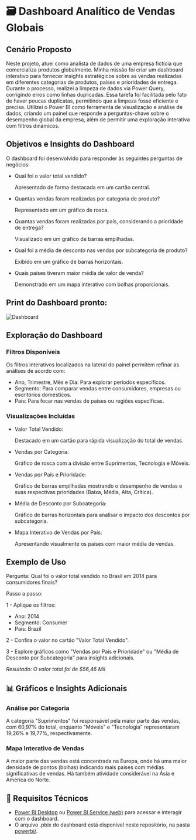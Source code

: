 # 🗃️ Dashboard Analítico de Vendas Globais

## Cenário Proposto

Neste projeto, atuei como analista de dados de uma empresa fictícia que comercializa produtos globalmente. Minha missão foi criar um dashboard interativo para fornecer insights estratégicos sobre as vendas realizadas em diferentes categorias de produtos, países e prioridades de entrega.
Durante o processo, realizei a limpeza de dados via Power Query, corrigindo erros como linhas duplicadas. Essa tarefa foi facilitada pelo fato de haver poucas duplicatas, permitindo que a limpeza fosse eficiente e precisa.
Utilizei o Power BI como ferramenta de visualização e análise de dados, criando um painel que responde a perguntas-chave sobre o desempenho global da empresa, além de permitir uma exploração interativa com filtros dinâmicos.

## Objetivos e Insights do Dashboard

O dashboard foi desenvolvido para responder às seguintes perguntas de negócios:

- Qual foi o valor total vendido?
  
  Apresentado de forma destacada em um cartão central.

- Quantas vendas foram realizadas por categoria de produto?
  
  Representado em um gráfico de rosca.

- Quantas vendas foram realizadas por país, considerando a prioridade de entrega?
  
  Visualizado em um gráfico de barras empilhadas.

- Qual foi a média de desconto nas vendas por subcategoria de produto?

  Exibido em um gráfico de barras horizontais.

- Quais países tiveram maior média de valor de venda?

  Demonstrado em um mapa interativo com bolhas proporcionais.

## Print do Dashboard pronto:

![Dashboard](https://github.com/user-attachments/assets/5799d6c7-4010-4d62-bff3-5fe1266e6eb7)


## Exploração do Dashboard

### Filtros Disponíveis

Os filtros interativos localizados na lateral do painel permitem refinar as análises de acordo com:

- Ano, Trimestre, Mês e Dia: Para explorar períodos específicos.
- Segmento: Para comparar vendas entre consumidores, empresas ou escritórios domésticos.
- País: Para focar nas vendas de países ou regiões específicas.

### Visualizações Incluídas

- Valor Total Vendido:

  Destacado em um cartão para rápida visualização do total de vendas.

- Vendas por Categoria:

  Gráfico de rosca com a divisão entre Suprimentos, Tecnologia e Móveis.

- Vendas por País e Prioridade:

  Gráfico de barras empilhadas mostrando o desempenho de vendas e suas respectivas prioridades (Baixa, Média, Alta, Crítica).

- Média de Desconto por Subcategoria:

  Gráfico de barras horizontais para analisar o impacto dos descontos por subcategoria.

- Mapa Interativo de Vendas por País:
  
  Apresentando visualmente os países com maior média de vendas.

## Exemplo de Uso

Pergunta: Qual foi o valor total vendido no Brasil em 2014 para consumidores finais?

Passo a passo:

1 - Aplique os filtros:

- Ano: 2014
- Segmento: Consumer
- País: Brazil

2 - Confira o valor no cartão "Valor Total Vendido".

3 - Explore gráficos como "Vendas por País e Prioridade" ou "Média de Desconto por Subcategoria" para insights adicionais.

*Resultado: O valor total foi de $56,46 Mil*

## 📊 Gráficos e Insights Adicionais

### Análise por Categoria

A categoria "Suprimentos" foi responsável pela maior parte das vendas, com 60,97% do total, enquanto "Móveis" e "Tecnologia" representaram 19,26% e 19,77%, respectivamente.

### Mapa Interativo de Vendas

A maior parte das vendas está concentrada na Europa, onde há uma maior densidade de pontos (bolhas) indicando mais países com médias significativas de vendas. Há também atividade considerável na Ásia e América do Norte.

## 📎 Requisitos Técnicos

- [Power BI Desktop](https://www.microsoft.com/pt-br/power-platform/products/power-bi/desktop) ou [Power BI Service (web)](https://app.powerbi.com/singleSignOn?pbi_source=websignin&cmpid=pbi-glob-head-snn-signin&ru=https%3A%2F%2Fapp.powerbi.com%2F%3Fpbi_source%3Dwebsignin%26cmpid%3Dpbi-glob-head-snn-signin%26noSignUpCheck%3D1) para acessar e interagir com o dashboard.
- O arquivo .pbix do dashboard está disponível neste repositório, na pasta [powerbi/](https://github.com/ReginaldoJuniorr/powerbi_sales_dashboard/blob/main/PowerBI/sales_dashboard.pbix).
